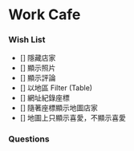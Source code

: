 # Work Cafe

### Wish List

- [] 隱藏店家
- [] 顯示照片
- [] 顯示評論
- [] 以地區 Filter (Table)
- [] 網址紀錄座標
- [] 隨著座標顯示地圖店家
- [] 地圖上只顯示喜愛，不顯示喜愛
### Questions
